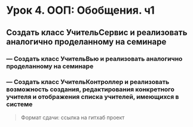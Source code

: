 # Урок 4. ООП: Обобщения. ч1

## Создать класс УчительСервис и реализовать аналогично проделанному на семинаре

### — Создать класс УчительВью и реализовать аналогично проделанному на семинаре

### — Создать класс УчительКонтроллер и реализовать возможность создания, редактирования конкретного учителя и отображения списка учителей, имеющихся в системе

> Формат сдачи: ссылка на гитхаб проект
